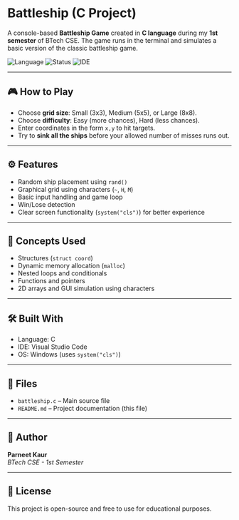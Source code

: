 # Battleship (C Project)

A console-based **Battleship Game** created in **C language** during my **1st semester** of BTech CSE. The game runs in the terminal and simulates a basic version of the classic battleship game.

![Language](https://img.shields.io/badge/language-C-blue.svg)
![Status](https://img.shields.io/badge/status-Completed-green)
![IDE](https://img.shields.io/badge/IDE-VS--Code-blue)

---

## 🎮 How to Play

- Choose **grid size**: Small (3x3), Medium (5x5), or Large (8x8).
- Choose **difficulty**: Easy (more chances), Hard (less chances).
- Enter coordinates in the form `x,y` to hit targets.
- Try to **sink all the ships** before your allowed number of misses runs out.

---

## ⚙️ Features

- Random ship placement using `rand()`
- Graphical grid using characters (`~`, `H`, `M`)
- Basic input handling and game loop
- Win/Lose detection
- Clear screen functionality (`system("cls")`) for better experience

---

## 🧠 Concepts Used

- Structures (`struct coord`)
- Dynamic memory allocation (`malloc`)
- Nested loops and conditionals
- Functions and pointers
- 2D arrays and GUI simulation using characters

---

## 🛠 Built With

- Language: C
- IDE: Visual Studio Code
- OS: Windows (uses `system("cls")`)

---

## 📂 Files

- `battleship.c` – Main source file
- `README.md` – Project documentation (this file)

---

## 📌 Author

**Parneet Kaur**  
*BTech CSE - 1st Semester*

---

## 📝 License

This project is open-source and free to use for educational purposes.
